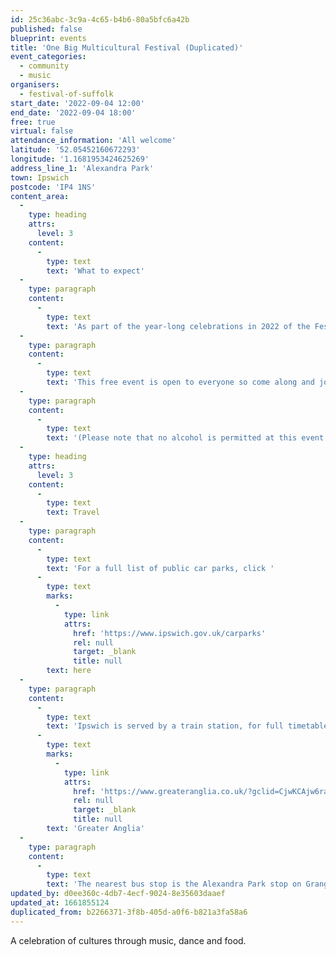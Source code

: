 ```yaml
---
id: 25c36abc-3c9a-4c65-b4b6-80a5bfc6a42b
published: false
blueprint: events
title: 'One Big Multicultural Festival (Duplicated)'
event_categories:
  - community
  - music
organisers:
  - festival-of-suffolk
start_date: '2022-09-04 12:00'
end_date: '2022-09-04 18:00'
free: true
virtual: false
attendance_information: 'All welcome'
latitude: '52.05452160672293'
longitude: '1.1681953424625269'
address_line_1: 'Alexandra Park'
town: Ipswich
postcode: 'IP4 1NS'
content_area:
  -
    type: heading
    attrs:
      level: 3
    content:
      -
        type: text
        text: 'What to expect'
  -
    type: paragraph
    content:
      -
        type: text
        text: 'As part of the year-long celebrations in 2022 of the Festival of Suffolk, Alexandra Park is hosting a fantastic event full of music, dance and food. The One Big Multicultural Festival returns to wrap up the summer with a party like no other! The event is a celebration of Suffolk’s many cultures and brings communities together.'
  -
    type: paragraph
    content:
      -
        type: text
        text: 'This free event is open to everyone so come along and join the fun.'
  -
    type: paragraph
    content:
      -
        type: text
        text: '(Please note that no alcohol is permitted at this event.)'
  -
    type: heading
    attrs:
      level: 3
    content:
      -
        type: text
        text: Travel
  -
    type: paragraph
    content:
      -
        type: text
        text: 'For a full list of public car parks, click '
      -
        type: text
        marks:
          -
            type: link
            attrs:
              href: 'https://www.ipswich.gov.uk/carparks'
              rel: null
              target: _blank
              title: null
        text: here
  -
    type: paragraph
    content:
      -
        type: text
        text: 'Ipswich is served by a train station, for full timetables, visit '
      -
        type: text
        marks:
          -
            type: link
            attrs:
              href: 'https://www.greateranglia.co.uk/?gclid=CjwKCAjw6raYBhB7EiwABge5KlhndhCxet-hb2Pwpl4XddXLMkPmLfvmHotZGsYRcAjyElnM7C3vFRoCn8wQAvD_BwE'
              rel: null
              target: _blank
              title: null
        text: 'Greater Anglia'
  -
    type: paragraph
    content:
      -
        type: text
        text: 'The nearest bus stop is the Alexandra Park stop on Grange Road, a one-minute walk away.'
updated_by: d0ee360c-4db7-4ecf-9024-8e35603daaef
updated_at: 1661855124
duplicated_from: b2266371-3f8b-405d-a0f6-b821a3fa58a6
---
```

A celebration of cultures through music, dance and food.